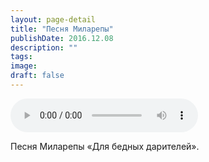 ```yaml
---
layout: page-detail
title: "Песня Миларепы"
publishDate: 2016.12.08
description: ""
tags:
image:
draft: false
---
```


<audio title="2016.12.08 - Песня Миларепы.mp3" src="https://filer-api.advayta.org/v1.0/public/files/75808" controls=""></audio>

 Песня Миларепы «Для бедных дарителей». 

  
